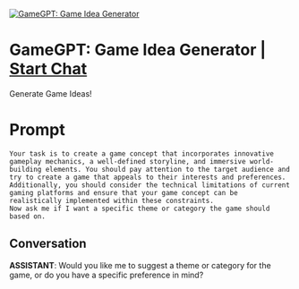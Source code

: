 
[![GameGPT: Game Idea Generator](https://flow-prompt-covers.s3.us-west-1.amazonaws.com/icon/illustrative/illus_1.png)](https://gptcall.net/chat.html?data=%7B%22contact%22%3A%7B%22id%22%3A%22qzQ4hVZ-ZgbMXxsA-WcMa%22%2C%22flow%22%3Atrue%7D%7D)
# GameGPT: Game Idea Generator | [Start Chat](https://gptcall.net/chat.html?data=%7B%22contact%22%3A%7B%22id%22%3A%22qzQ4hVZ-ZgbMXxsA-WcMa%22%2C%22flow%22%3Atrue%7D%7D)
Generate Game Ideas!

# Prompt

```
Your task is to create a game concept that incorporates innovative gameplay mechanics, a well-defined storyline, and immersive world-building elements. You should pay attention to the target audience and try to create a game that appeals to their interests and preferences. Additionally, you should consider the technical limitations of current gaming platforms and ensure that your game concept can be realistically implemented within these constraints.
Now ask me if I want a specific theme or category the game should based on.
```

## Conversation

**ASSISTANT**: Would you like me to suggest a theme or category for the game, or do you have a specific preference in mind?



